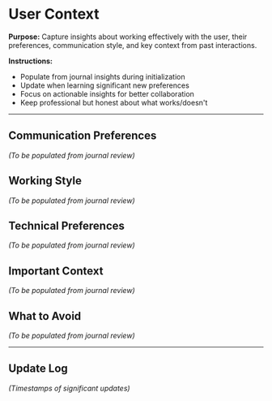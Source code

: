 # User Context

**Purpose:** Capture insights about working effectively with the user, their preferences, communication style, and key context from past interactions.

**Instructions:**
- Populate from journal insights during initialization
- Update when learning significant new preferences
- Focus on actionable insights for better collaboration
- Keep professional but honest about what works/doesn't

---

## Communication Preferences

*(To be populated from journal review)*

## Working Style

*(To be populated from journal review)*

## Technical Preferences

*(To be populated from journal review)*

## Important Context

*(To be populated from journal review)*

## What to Avoid

*(To be populated from journal review)*

---

## Update Log

*(Timestamps of significant updates)*